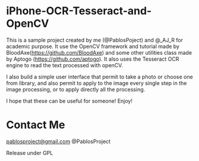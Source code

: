 iPhone-OCR-Tesseract-and-OpenCV
===============================


This is a sample project created by me (@PablosPoject) and @_AJ_R for academic purpose.
It use the OpenCV framework and tutorial made by BloodAxe(https://github.com/BloodAxe) and some other utilities class made by Aptogo (https://github.com/aptogo).
It also uses the Tesseract OCR engine to read the text processed with openCV.

I also build a simple user interface that permit to take a photo or choose one from library, and also permit to apply to the image every single step in the image processing, or to apply directly all the processing.

I hope that these can be useful for someone!
Enjoy!

Contact Me
===============================
pablosproject@gmail.com
@PablosProject

Release under GPL